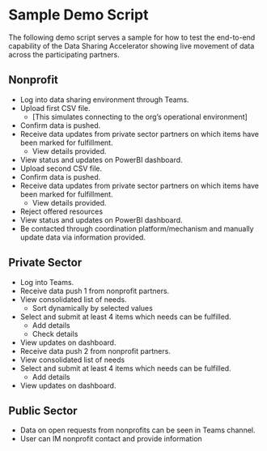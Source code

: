 # Sample Demo Script

The following demo script serves a sample for how to test the end-to-end capability of the Data Sharing Accelerator showing live movement of data across the participating partners.

## Nonprofit

* Log into data sharing environment through Teams. 
* Upload first CSV file.
  * [This simulates connecting to the org’s operational environment] 
* Confirm data is pushed. 
* Receive data updates from private sector partners on which items have been marked for fulfillment. 
  * View details provided. 
* View status and updates on PowerBI dashboard. 
* Upload second CSV file. 
* Confirm data is pushed. 
* Receive data updates from private sector partners on which items have been marked for fulfillment. 
  * View details provided. 
* Reject offered resources
* View status and updates on PowerBI dashboard. 
* Be contacted through coordination platform/mechanism and manually update data via information provided. 

## Private Sector
* Log into Teams.
* Receive data push 1 from nonprofit partners.
* View consolidated list of needs. 
  * Sort dynamically by selected values 
* Select and submit at least 4 items which needs can be fulfilled. 
  * Add details
  * Check details
* View updates on dashboard. 
* Receive data push 2 from nonprofit partners.
* View consolidated list of needs
* Select and submit at least 4 items which needs can be fulfilled. 
  * Add details 
* View updates on dashboard. 

## Public Sector
* Data on open requests from nonprofits can be seen in Teams channel. 
* User can IM nonprofit contact and provide information 
